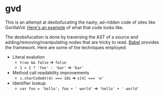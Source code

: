 gvd
===

This is an attempt at deobsfucating the nasty, ad-ridden code of sites like
GorillaVid. [Here's an
example](https://github.com/t-mart/gvd/blob/master/test/gorillavidscript.js) of what that code looks like.

The deobsfucation is done by traversing the AST of a source and
adding/removing/manipulating nodes that are tricky to read. [Babel](https://babeljs.io) provides the framework.
Here are some of the techniques employed:
* Literal evalution
  * `true && false` => `false`
  * `1 > 2 ? 'foo' : 'bar'` => `'bar'`
* Method call readability improvements
  * `s.charCodeAt(4) === 101` => `s[4] === 'e'`
* Identifier lookup
  * `var foo = 'hello'; foo + ' world'` => `'hello' + ' world'`
